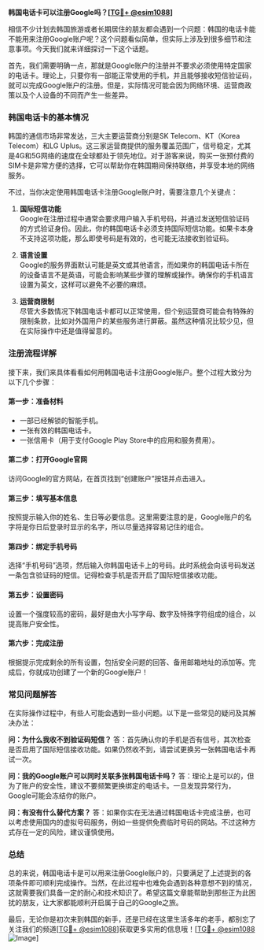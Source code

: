**韩国电话卡可以注册Google吗？[[TG💪+ @esim1088](https://t.me/s/esim1088)]**

相信不少计划去韩国旅游或者长期居住的朋友都会遇到一个问题：韩国的电话卡能不能用来注册Google账户呢？这个问题看似简单，但实际上涉及到很多细节和注意事项。今天我们就来详细探讨一下这个话题。

首先，我们需要明确一点，那就是Google账户的注册并不要求必须使用特定国家的电话卡。理论上，只要你有一部能正常使用的手机，并且能够接收短信验证码，就可以完成Google账户的注册。但是，实际情况可能会因为网络环境、运营商政策以及个人设备的不同而产生一些差异。

### 韩国电话卡的基本情况

韩国的通信市场非常发达，三大主要运营商分别是SK Telecom、KT（Korea Telecom）和LG Uplus。这三家运营商提供的服务覆盖范围广，信号稳定，尤其是4G和5G网络的速度在全球都处于领先地位。对于游客来说，购买一张预付费的SIM卡是非常方便的选择，它可以帮助你在韩国期间保持联络，并享受本地的网络服务。

不过，当你决定使用韩国电话卡注册Google账户时，需要注意几个关键点：

1. **国际短信功能**  
   Google在注册过程中通常会要求用户输入手机号码，并通过发送短信验证码的方式验证身份。因此，你的韩国电话卡必须支持国际短信功能。如果卡本身不支持这项功能，那么即使号码是有效的，也可能无法接收到验证码。

2. **语言设置**  
   Google的服务界面默认可能是英文或其他语言，而如果你的韩国电话卡所在的设备语言不是英语，可能会影响某些步骤的理解或操作。确保你的手机语言设置为英文，这样可以避免不必要的麻烦。

3. **运营商限制**  
   尽管大多数情况下韩国电话卡都可以正常使用，但个别运营商可能会有特殊的限制条款，比如对外国用户的某些服务进行屏蔽。虽然这种情况比较少见，但在实际操作中还是值得留意的。

### 注册流程详解

接下来，我们来具体看看如何用韩国电话卡注册Google账户。整个过程大致分为以下几个步骤：

#### 第一步：准备材料
- 一部已经解锁的智能手机。
- 一张有效的韩国电话卡。
- 一张信用卡（用于支付Google Play Store中的应用和服务费用）。

#### 第二步：打开Google官网
访问Google的官方网站，在首页找到“创建账户”按钮并点击进入。

#### 第三步：填写基本信息
按照提示输入你的姓名、生日等必要信息。这里需要注意的是，Google账户的名字将是你日后登录时显示的名字，所以尽量选择容易记住的组合。

#### 第四步：绑定手机号码
选择“手机号码”选项，然后输入你韩国电话卡上的号码。此时系统会向该号码发送一条包含验证码的短信。记得检查手机是否开启了国际短信接收功能。

#### 第五步：设置密码
设置一个强度较高的密码，最好是由大小写字母、数字及特殊字符组成的组合，以提高账户安全性。

#### 第六步：完成注册
根据提示完成剩余的所有设置，包括安全问题的回答、备用邮箱地址的添加等。完成后，你就成功创建了一个新的Google账户！

### 常见问题解答

在实际操作过程中，有些人可能会遇到一些小问题。以下是一些常见的疑问及其解决办法：

**问：为什么我收不到验证码短信？**
答：首先确认你的手机是否有信号，其次检查是否启用了国际短信接收功能。如果仍然收不到，请尝试更换另一张韩国电话卡再试一次。

**问：我的Google账户可以同时关联多张韩国电话卡吗？**
答：理论上是可以的，但为了账户的安全性，建议不要频繁更换绑定的电话卡。一旦发现异常行为，Google可能会冻结你的账户。

**问：有没有什么替代方案？**
答：如果你实在无法通过韩国电话卡完成注册，也可以考虑使用国内的虚拟号码服务，例如一些提供免费临时号码的网站。不过这种方式存在一定的风险，建议谨慎使用。

### 总结

总的来说，韩国电话卡是可以用来注册Google账户的，只要满足了上述提到的各项条件即可顺利完成操作。当然，在此过程中也难免会遇到各种意想不到的情况，这就需要我们具备一定的耐心和技术知识了。希望这篇文章能帮助到那些正为此困扰的朋友，让大家都能顺利开启属于自己的Google之旅。

最后，无论你是初次来到韩国的新手，还是已经在这里生活多年的老手，都别忘了关注我们的频道[[TG💪+ @esim1088](https://t.me/s/esim1088)]获取更多实用的信息哦！[[TG💪+ @esim1088](https://t.me/s/esim1088) ![Image](https://i.postimg.cc/4NQfJmqS/Snipaste-2025-05-13-00-14-12.png)]